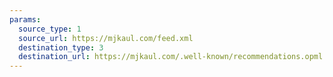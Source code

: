 ```yaml
---
params:
  source_type: 1
  source_url: https://mjkaul.com/feed.xml
  destination_type: 3
  destination_url: https://mjkaul.com/.well-known/recommendations.opml
---
```


